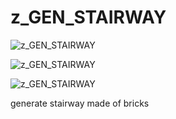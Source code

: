 # z_GEN_STAIRWAY
![z_GEN_STAIRWAY](https://raw.githubusercontent.com/CorvaeOboro/zenv/master/hip/z_GEN_STAIRWAY/z_GEN_STAIRWAY_B.jpg?raw=true "z_GEN_STAIRWAY")

![z_GEN_STAIRWAY](https://raw.githubusercontent.com/CorvaeOboro/zenv/master/hip/z_GEN_STAIRWAY/z_GEN_STAIRWAY.jpg?raw=true "z_GEN_STAIRWAY")

![z_GEN_STAIRWAY](https://raw.githubusercontent.com/CorvaeOboro/zenv/master/hip/z_GEN_STAIRWAY/z_GEN_STAIRWAY_nodes.jpg?raw=true "z_GEN_STAIRWAY")

generate stairway made of bricks 
